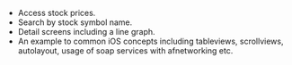 - Access stock prices.
- Search by stock symbol name.
- Detail screens including a line graph.
- An example to common iOS concepts including tableviews, scrollviews, autolayout, usage of soap services with afnetworking etc.

